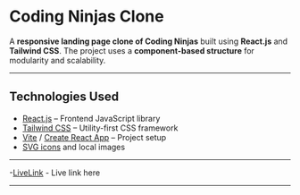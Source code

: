 # Coding Ninjas Clone

A **responsive landing page clone of Coding Ninjas** built using **React.js** and **Tailwind CSS**. The project uses a **component-based structure** for modularity and scalability.

---

## Technologies Used

- [React.js](https://reactjs.org/) – Frontend JavaScript library  
- [Tailwind CSS](https://tailwindcss.com/) – Utility-first CSS framework  
- [Vite](https://vitejs.dev/) / [Create React App](https://create-react-app.dev/) – Project setup  
- [SVG icons](https://heroicons.com/) and local images  

---

-[LiveLink](https://coding-ninja-clone-plum.vercel.app/) - Live link here

---


